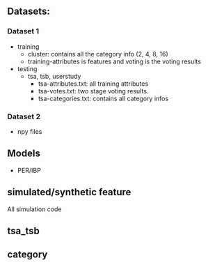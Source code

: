 ## Datasets:

### Dataset 1

- training
  - cluster: contains all the category info (2, 4, 8, 16)
  - training-attributes is features and voting is the voting results
- testing
  - tsa, tsb, userstudy
    - tsa-attributes.txt: all training attributes
    - tsa-votes.txt: two stage voting results. 
    - tsa-categories.txt: contains all category infos

### Dataset 2

- npy files

## Models

- PER/IBP

## simulated/synthetic feature

All simulation code

## tsa_tsb

## category
